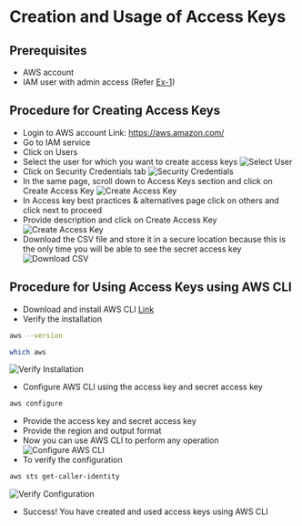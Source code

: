 # Creation and Usage of Access Keys

## Prerequisites

- AWS account
- IAM user with admin access (Refer [Ex-1](../Ex-1/Ex-1.md))


## Procedure for Creating Access Keys

- Login to AWS account Link: https://aws.amazon.com/
- Go to IAM service
- Click on Users
- Select the user for which you want to create access keys
![Select User](./assets/Ex-2/Ex-2.1.png)
- Click on Security Credentials tab
![Security Credentials](./assets/Ex-2/Ex-2.2.png)
- In the same page, scroll down to Access Keys section and click on Create Access Key
![Create Access Key](./assets/Ex-2/Ex-2.3.png)
- In Access key best practices & alternatives page click on others and click next to proceed
- Provide description and click on Create Access Key
![Create Access Key](./assets/Ex-2/Ex-2.4.png)
- Download the CSV file and store it in a secure location because this is the only time you will be able to see the secret access key
![Download CSV](./assets/Ex-2/Ex-2.5.png)

## Procedure for Using Access Keys using AWS CLI

- Download and install AWS CLI [Link](https://docs.aws.amazon.com/cli/latest/userguide/install-cliv2.html)
- Verify the installation

```bash
aws --version
```

``` bash 
which aws
```

![Verify Installation](./assets/Ex-2/Ex-2.6.png)
- Configure AWS CLI using the access key and secret access key

```bash
aws configure
```

- Provide the access key and secret access key
- Provide the region and output format
- Now you can use AWS CLI to perform any operation
![Configure AWS CLI](./assets/Ex-2/Ex-2.7.png)
- To verify the configuration

```bash
aws sts get-caller-identity
```

![Verify Configuration](./assets/Ex-2/Ex-2.8.png)

- Success! You have created and used access keys using AWS CLI